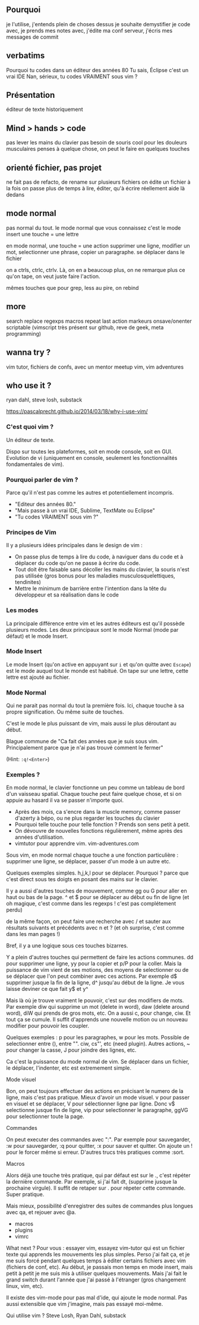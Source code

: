 

## Pourquoi
je l'utilise, j'entends plein de choses dessus
je souhaite demystifier
je code avec, je prends mes notes avec, j'édite ma conf serveur, j'écris mes
messages de commit

## verbatims

Pourquoi tu codes dans un éditeur des années 80
Tu sais, Éclipse c'est un vrai IDE
Nan, sérieux, tu codes VRAIMENT sous vim ?

## Présentation
éditeur de texte
historiquement

## Mind > hands > code
pas lever les mains du clavier
pas besoin de souris
cool pour les douleurs musculaires
penses à quelque chose, on peut le faire en quelques touches

## orienté fichier, pas projet
ne fait pas de refacto, de rename sur plusieurs fichiers
on édite un fichier à la fois
on passe plus de temps à lire, éditer, qu'à écrire réellement
aide là dedans

## mode normal
pas normal du tout. le mode normal que vous connaissez c'est le mode insert
une touche = une lettre

en mode normal, une touche = une action
supprimer une ligne, modifier un mot, selectionner une phrase, copier un
paragraphe. se déplacer dans le fichier

on a ctrls, ctrlc, ctrlv. Là, on en a beaucoup plus, on ne remarque plus ce
qu'on tape, on veut juste faire l'action.

mêmes touches que pour grep, less
au pire, on rebind

## more
search replace regexps
macros
repeat last action
markeurs
onsave/onenter
scriptable (vimscript très présent sur github, reve de geek, meta programming)

## wanna try ?
vim tutor, fichiers de confs, avec un mentor
meetup vim, vim adventures

## who use it ?
ryan dahl, steve losh, substack


https://pascalprecht.github.io/2014/03/18/why-i-use-vim/






### C'est quoi vim ?
Un éditeur de texte.

Dispo sur toutes les plateformes, soit en mode console, soit en GUI.
Evolution de vi (uniquement en console, seulement les fonctionnalités
fondamentales de vim).

### Pourquoi parler de vim ?
Parce qu'il n'est pas comme les autres et potentiellement incompris.

- "Editeur des années 80." 
- "Mais passe à un vrai IDE, Sublime, TextMate ou Eclipse"
- "Tu codes VRAIMENT sous vim ?"

### Principes de Vim
Il y a plusieurs idées principales dans le design de vim :
- On passe plus de temps à lire du code, à naviguer dans du code et à déplacer
  du code qu'on ne passe à écrire du code.
- Tout doit être faisable sans décoller les mains du clavier, la souris n'est
  pas utilisée (gros bonus pour les maladies musculosquelettiques, tendinites)
- Mettre le minimum de barrière entre l'intention dans la tête du développeur
  et sa réalisation dans le code

### Les modes
La principale différence entre vim et les autres éditeurs est qu'il possède
plusieurs modes. Les deux principaux sont le mode Normal (mode par défaut) et
le mode Insert.

### Mode Insert
Le mode Insert (qu'on active en appuyant sur `i` et qu'on quitte avec `Escape`)
est le mode auquel tout le monde est habitué. On tape sur une lettre, cette
lettre est ajouté au fichier.

### Mode Normal
Qui ne parait pas normal du tout la première fois. Ici, chaque touche à sa
propre signification. Ou même suite de touches.

C'est le mode le plus puissant de vim, mais aussi le plus déroutant au début.

Blague commune de "Ca fait des années que je suis sous vim. Principalement
parce que je n'ai pas trouvé comment le fermer"

(Hint: `:q!<Enter>`)

### Exemples ?

En mode normal, le clavier fonctionne un peu comme un tableau de bord d'un
vaisseau spatial. Chaque touche peut faire quelque chose, et si on appuie au
hasard il va se passer n'importe quoi.








- Après des mois, ca s'encre dans la muscle memory, comme passer d'azerty
  à bépo, ou ne plus regarder les touches du clavier
- Pourquoi telle touche pour telle fonction ? Prends son sens petit à petit.
- On dévouvre de nouvelles fonctions régulièrement, même après des années
  d'utilisation.
- vimtutor pour apprendre vim. vim-adventures.com


Sous vim, en mode normal chaque touche a une fonction particulière : supprimer
une ligne, se déplacer, passer d'un mode à un autre etc.

Quelques exemples simples. h,j,k,l pour se déplacer. Pourquoi ? parce que c'est
direct sous tes doigts en posant des mains sur le clavier.

Il y a aussi d'autres touches de mouvement, comme gg ou G pour aller en haut ou
bas de la page. ^ et $ pour se déplacer au début ou fin de ligne (et oh
magique, c'est comme dans les regexps ! c'est pas complétement perdu)

de la même façon, on peut faire une recherche avec / et sauter aux résultats
suivants et précédents avec n et ? (et oh surprise, c'est comme dans les man
pages !)

Bref, il y a une logique sous ces touches bizarres.

Y a plein d'autres touches qui permettent de faire les actions communes. dd
pour supprimer une ligne, yy pour la copier et p/P pour la coller. Mais la
puissance de vim vient de ses motions, des moyens de selectionner ou de se
déplacer que l'on peut combiner avec ces actions.
Par exemple d$ supprimer jusque la fin de la ligne, d^ jusqu'au début de la
ligne. Je vous laisse deviner ce que fait y$ et y^

Mais là où je trouve vraiment le pouvoir, c'est sur des modifiers de mots. Par
exemple diw qui supprime un mot (delete in word), daw (delete around word), diW
qui prends de gros mots, etc. On a aussi c, pour change, ciw. Et tout ça se
cumule. Il suffit d'apprends une nouvelle motion ou un nouveau modifier pour
pouvoir les coupler.

Quelques exemples : p pour les paragraphes, w pour les mots. Possible de
selectionner entre (), entre "". ciw, cs"', etc (need plugin).
Autres actions, ~ pour changer la casse, J pour joindre des lignes, etc.

Ca c'est la puissance du mode normal de vim. Se déplacer dans un fichier, le
déplacer, l'indenter, etc est extremement simple.


Mode visuel

Bon, on peut toujours effectuer des actions en précisant le numero de la ligne,
mais c'est pas pratique. Mieux d'avoir un mode visuel. v pour passer en visuel
et se déplacer, V pour sélectionner ligne par ligne. Donc v$ selectionne jusque
fin de ligne, vip pour selectionner le paragraphe, ggVG pour selectionner toute
la page.

Commandes

On peut executer des commandes avec ":". Par exemple pour sauvegarder, :w pour
sauvegarder, :q pour quitter, :x pour sauver et quitter. On ajoute un ! pour le
forcer même si erreur. D'autres trucs très pratiques comme :sort.

Macros

Alors déjà une touche très pratique, qui par défaut est sur le ., c'est répéter
la dernière commande. Par exemple, si j'ai fait dt, (supprime jusque la
prochaine virgule). Il suffit de retaper sur . pour répeter cette commande.
Super pratique.

Mais mieux, possibilité d'enregistrer des suites de commandes plus longues avec
qa, et rejouer avec @a.





- macros
- plugins
- vimrc



What next ?
Pour vous : essayer vim, essayez vim-tutor qui est un fichier texte qui
apprends les mouvements les plus simples. Perso j'ai fait ça, et je me suis
forcé pendant quelques temps à éditer certains fichiers avec vim (fichiers de
conf, etc). Au début, je passais mon temps en mode insert, mais petit à petit
je me suis mis à utiliser quelques mouvements. Mais j'ai fait le grand switch
durant l'année que j'ai passé à l'étranger (gros changement linux, vim, etc).

Il existe des vim-mode pour pas mal d'ide, qui ajoute le mode normal. Pas aussi
extensible que vim j'imagine, mais pas essayé moi-même.


Qui utilise vim ?
Steve Losh, Ryan Dahl, substack
